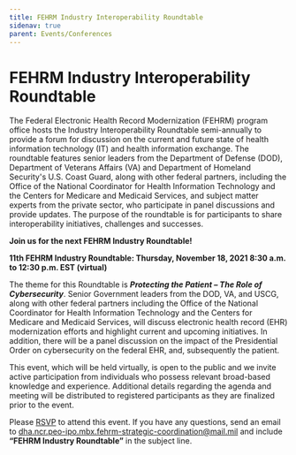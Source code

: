 ```yaml
---
title: FEHRM Industry Interoperability Roundtable
sidenav: true
parent: Events/Conferences
---
```

# FEHRM Industry Interoperability Roundtable

The Federal Electronic Health Record Modernization (FEHRM) program office hosts the Industry Interoperability Roundtable semi-annually to provide a forum for discussion on the current and future state of health information technology (IT) and health information exchange. The roundtable features senior leaders from the Department of Defense (DOD), Department of Veterans Affairs (VA) and Department of Homeland Security's U.S. Coast Guard, along with other federal partners, including the Office of the National Coordinator for Health Information Technology and the Centers for Medicare and Medicaid Services, and subject matter experts from the private sector, who participate in panel discussions and provide updates. The purpose of the roundtable is for participants to share interoperability initiatives, challenges and successes.

**Join us for the next FEHRM Industry Roundtable!**

**11th FEHRM Industry Roundtable: Thursday, November 18, 2021                                                                                                                                      8:30 a.m. to 12:30 p.m. EST (virtual)** 

The theme for this Roundtable is ***Protecting the Patient – The Role of Cybersecurity***.  Senior Government leaders from the DOD, VA, and USCG, along with other federal partners including the Office of the National Coordinator for Health Information Technology and the Centers for Medicare and Medicaid Services, will discuss electronic health record (EHR) modernization efforts and highlight current and upcoming initiatives. In addition, there will be a panel discussion on the impact of the Presidential Order on cybersecurity on the federal EHR, and, subsequently the patient. 

This event, which will be held virtually, is open to the public and we invite active participation from individuals who possess relevant broad-based knowledge and experience.  Additional details regarding the agenda and meeting will be distributed to registered participants as they are finalized prior to the event.

Please [RSVP](https://einvitations.afit.edu/inv/index.cfm?i=616459&k=0460440D7E5E) to attend this event. If you have any questions, send an email to dha.ncr.peo-ipo.mbx.fehrm-strategic-coordination@mail.mil and include **“FEHRM Industry Roundtable”** in the subject line.